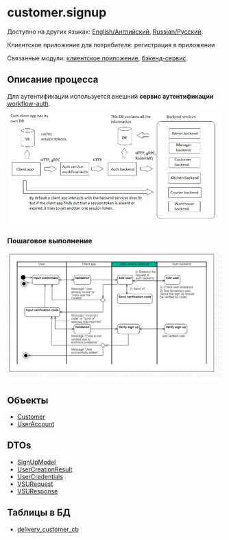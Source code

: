 # customer.signup

Доступно на других языках: [English/Английский](signup.md), [Russian/Русский](signup.ru.md). 

Клиентское приложение для потребителя: регистрация в приложении 

Связанные модули: [клиентское приложение](../../frontend/customerclient.md), [бэкенд-сервис](../../backend/customerbackend.md).

## Описание процесса

Для аутентификации используется внешний **сервис аутентификации** [workflow-auth](https://github.com/alexeysp11/workflow-auth).

![authentication](../../img/authentication.png)

### Пошаговое выполнение 

![flowchart-signup](https://github.com/alexeysp11/workflow-auth/raw/main/docs/img/flowchart-signup.png)

## Объекты 

- [Customer](https://github.com/alexeysp11/workflow-lib/blob/main/docs/Models/Business/Customers/Customer.md)
- [UserAccount](https://github.com/alexeysp11/workflow-lib/blob/main/docs/Models/Business/InformationSystem/UserAccount.md)

## DTOs

- [SignUpModel](https://github.com/alexeysp11/workflow-auth/blob/main/docs/models/NetworkParameters/SignUpModel.md)
- [UserCreationResult](https://github.com/alexeysp11/workflow-auth/blob/main/docs/models/NetworkParameters/UserCreationResult.md)
- [UserCredentials](https://github.com/alexeysp11/workflow-auth/blob/main/docs/models/NetworkParameters/UserCredentials.md)
- [VSURequest](https://github.com/alexeysp11/workflow-auth/blob/main/docs/models/NetworkParameters/VSURequest.md)
- [VSUResponse](https://github.com/alexeysp11/workflow-auth/blob/main/docs/models/NetworkParameters/VSUResponse.md)

## Таблицы в БД

- [delivery_customer_cb](../../dbtables/customer/delivery_customer_cb.md)
